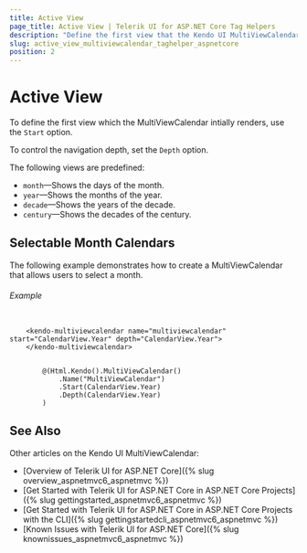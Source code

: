 ```yaml
---
title: Active View
page_title: Active View | Telerik UI for ASP.NET Core Tag Helpers
description: "Define the first view that the Kendo UI MultiViewCalendar initially renders."
slug: active_view_multiviewcalendar_taghelper_aspnetcore
position: 2
---
```


# Active View

To define the first view which the MultiViewCalendar intially renders, use the `Start` option.

To control the navigation depth, set the `Depth` option.

The following views are predefined:

* `month`&mdash;Shows the days of the month.
* `year`&mdash;Shows the months of the year.
* `decade`&mdash;Shows the years of the decade.
* `century`&mdash;Shows the decades of the century.

## Selectable Month Calendars

The following example demonstrates how to create a MultiViewCalendar that allows users to select a month.

###### Example

```tagHelper

    <kendo-multiviewcalendar name="multiviewcalendar" start="CalendarView.Year" depth="CalendarView.Year">
    </kendo-multiviewcalendar>

```
```Razor

        @(Html.Kendo().MultiViewCalendar()
            .Name("MultiViewCalendar")
            .Start(CalendarView.Year)
            .Depth(CalendarView.Year)
        )
```

## See Also

Other articles on the Kendo UI MultiViewCalendar:

* [Overview of Telerik UI for ASP.NET Core]({% slug overview_aspnetmvc6_aspnetmvc %})
* [Get Started with Telerik UI for ASP.NET Core in ASP.NET Core Projects]({% slug gettingstarted_aspnetmvc6_aspnetmvc %})
* [Get Started with Telerik UI for ASP.NET Core in ASP.NET Core Projects with the CLI]({% slug gettingstartedcli_aspnetmvc6_aspnetmvc %})
* [Known Issues with Telerik UI for ASP.NET Core]({% slug knownissues_aspnetmvc6_aspnetmvc %})
